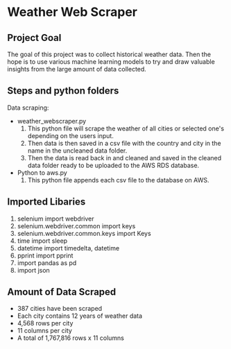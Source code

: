 Weather Web Scraper
=======
Project Goal
---------------

The goal of this project was to collect historical weather data. Then the hope is to use various machine learning models to try and draw valuable insights from the large amount of data collected.

Steps and python folders 
-----------
Data scraping:

  * weather_webscraper.py
    1. This python file will scrape the weather of all cities or selected one's depending on the users input.
    2. Then  data is then saved in a csv file with the country and city in the name in the uncleaned data folder.
    3. Then the data is read back in and cleaned and saved in the cleaned data folder ready to be uploaded to the AWS RDS database.
  * Python to aws.py
    1. This python file appends each csv file to the database on AWS.

Imported Libaries
-----------   

1. selenium import webdriver
2. selenium.webdriver.common import keys
3. selenium.webdriver.common.keys import Keys
4. time import sleep
5. datetime import timedelta, datetime
6. pprint import pprint
7. import pandas as pd
8. import json

Amount of Data Scraped
----------------------

* 387 cities have been scraped
* Each city contains 12 years of weather data
* 4,568 rows per city
* 11 columns per city
* A total of 1,767,816 rows x 11 columns
